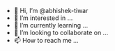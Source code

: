 - 👋 Hi, I’m @abhishek-tiwar
- 👀 I’m interested in ...
- 🌱 I’m currently learning ...
- 💞️ I’m looking to collaborate on ...
- 📫 How to reach me ...

<!---
abhishek-tiwar/abhishek-tiwar is a ✨ special ✨ repository because its `README.md` (this file) appears on your GitHub profile.
You can click the Preview link to take a look at your changes.
--->
